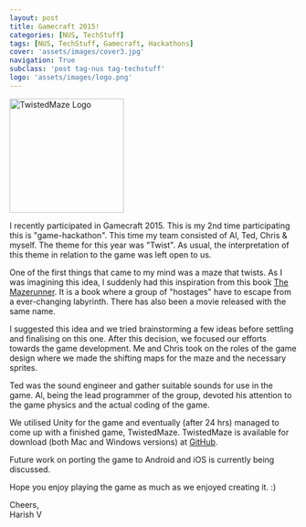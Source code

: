 ```yaml
---
layout: post
title: Gamecraft 2015!
categories: [NUS, TechStuff]
tags: [NUS, TechStuff, Gamecraft, Hackathons]
cover: 'assets/images/cover3.jpg'
navigation: True
subclass: 'post tag-nus tag-techstuff'
logo: 'assets/images/logo.png'
---
```


<img src="http://i.imgur.com/KnFi8cM.png " alt="TwistedMaze Logo" style="width: 200px;"/>

I recently participated in Gamecraft 2015. This is my 2nd time participating this is "game-hackathon". This time my team consisted of Al, Ted, Chris & myself. The theme for this year was "Twist". As usual, the interpretation of this theme in relation to the game was left open to us.

One of the first things that came to my mind was a maze that twists. As I was imagining this idea, I suddenly had this inspiration from this book [The Mazerunner](https://en.wikipedia.org/wiki/The_Maze_Runner). It is a book where a group of "hostages" have to escape from a ever-changing labyrinth. There has also been a movie released with the same name.

I suggested this idea and we tried brainstorming a few ideas before settling and finalising on this one. After this decision, we focused our efforts towards the game development. Me and Chris took on the roles of the game design where we made the shifting maps for the maze and the necessary sprites.

Ted was the sound engineer and gather suitable sounds for use in the game. Al, being the lead programmer of the group, devoted his attention to the game physics and the actual coding of the game. 

We utilised Unity for the game and eventually (after 24 hrs) managed to come up with a finished game, TwistedMaze. TwistedMaze is available for download (both Mac and Windows versions) at [GitHub](https://github.com/harishv7/TwistedMaze/releases).

Future work on porting the game to Android and iOS is currently being discussed.

Hope you enjoy playing the game as much as we enjoyed creating it. :)

Cheers, <br>
Harish V